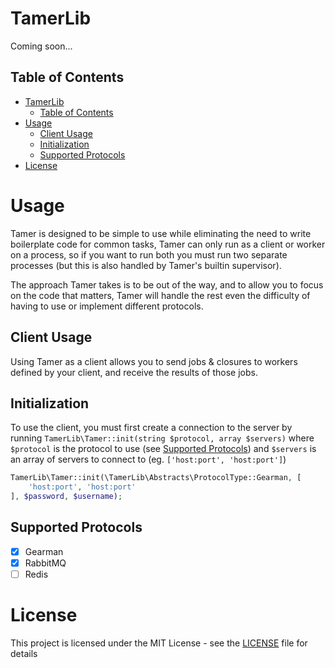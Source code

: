 # TamerLib

Coming soon...

## Table of Contents

<!-- TOC -->
* [TamerLib](#tamerlib)
  * [Table of Contents](#table-of-contents)
* [Usage](#usage)
  * [Client Usage](#client-usage)
  * [Initialization](#initialization)
  * [Supported Protocols](#supported-protocols)
* [License](#license)
<!-- TOC -->

# Usage

Tamer is designed to be simple to use while eliminating the need to write boilerplate code for
common tasks, Tamer can only run as a client or worker on a process, so if you want to run both
you must run two separate processes (but this is also handled by Tamer's builtin supervisor).

The approach Tamer takes is to be out of the way, and to allow you to focus on the code that matters,
Tamer will handle the rest even the difficulty of having to use or implement different protocols.

## Client Usage

Using Tamer as a client allows you to send jobs & closures to workers defined by your client,
and receive the results of those jobs.

## Initialization

To use the client, you must first create a connection to the server by running `TamerLib\Tamer::init(string $protocol, array $servers)`
where `$protocol` is the protocol to use (see [Supported Protocols](#supported-protocols)) and `$servers` is an array of 
servers to connect to (eg. `['host:port', 'host:port']`)

```php
TamerLib\Tamer::init(\TamerLib\Abstracts\ProtocolType::Gearman, [
    'host:port', 'host:port'
], $password, $username);
```


## Supported Protocols

 * [x] Gearman
 * [x] RabbitMQ
 * [ ] Redis

# License

This project is licensed under the MIT License - see the [LICENSE](LICENSE) file for details

